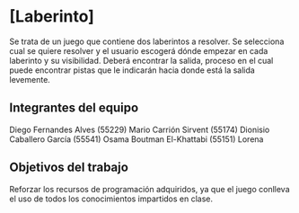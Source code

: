 # [Laberinto]

Se trata de un juego que contiene dos laberintos a resolver. Se selecciona cual se quiere resolver y el usuario escogerá dónde empezar en cada laberinto y su visibilidad. Deberá encontrar la salida, proceso en el cual puede encontrar pistas que le indicarán hacia donde está la salida levemente.

## Integrantes del equipo

Diego Fernandes Alves (55229)
Mario Carrión Sirvent (55174)
Dionisio Caballero García (55541)
Osama Boutman El-Khattabi (55151)
Lorena 





## Objetivos del trabajo

Reforzar los recursos de programación adquiridos, ya que el juego conlleva el uso de todos los conocimientos impartidos en clase.
